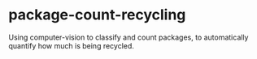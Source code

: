 # package-count-recycling
Using computer-vision to classify and count packages, to automatically quantify how much is being recycled.

